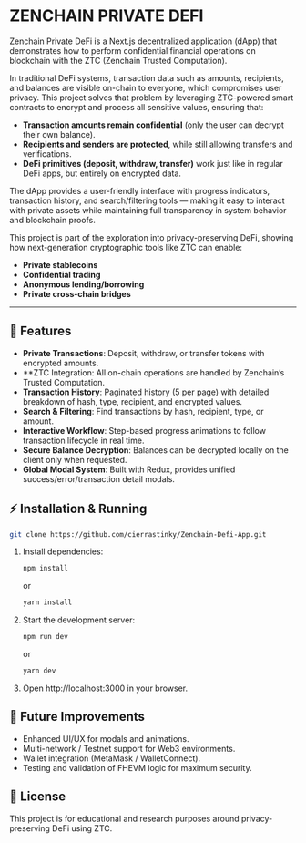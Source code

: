 # ZENCHAIN PRIVATE DEFI

Zenchain Private DeFi is a Next.js decentralized application (dApp) that demonstrates how to perform confidential financial operations on blockchain with the ZTC (Zenchain Trusted Computation). 

In traditional DeFi systems, transaction data such as amounts, recipients, and balances are visible on-chain to everyone, which compromises user privacy. This project solves that problem by leveraging ZTC-powered smart contracts to encrypt and process all sensitive values, ensuring that:

- **Transaction amounts remain confidential** (only the user can decrypt their own balance).  
- **Recipients and senders are protected**, while still allowing transfers and verifications.  
- **DeFi primitives (deposit, withdraw, transfer)** work just like in regular DeFi apps, but entirely on encrypted data.  

The dApp provides a user-friendly interface with progress indicators, transaction history, and search/filtering tools — making it easy to interact with private assets while maintaining full transparency in system behavior and blockchain proofs.

This project is part of the exploration into privacy-preserving DeFi, showing how next-generation cryptographic tools like ZTC can enable: 
- **Private stablecoins**  
- **Confidential trading**  
- **Anonymous lending/borrowing**  
- **Private cross-chain bridges**  

---

## 🚀 Features

- **Private Transactions**: Deposit, withdraw, or transfer tokens with encrypted amounts.  
- **ZTC Integration: All on-chain operations are handled by Zenchain’s Trusted Computation. 
- **Transaction History**: Paginated history (5 per page) with detailed breakdown of hash, type, recipient, and encrypted values.  
- **Search & Filtering**: Find transactions by hash, recipient, type, or amount.  
- **Interactive Workflow**: Step-based progress animations to follow transaction lifecycle in real time.  
- **Secure Balance Decryption**: Balances can be decrypted locally on the client only when requested.  
- **Global Modal System**: Built with Redux, provides unified success/error/transaction detail modals.  

## ⚡ Installation & Running

   ```bash
   git clone https://github.com/cierrastinky/Zenchain-Defi-App.git
   ```

1. Install dependencies:
   ```bash
   npm install
   ```
   or
   ```bash
   yarn install
   ```
2. Start the development server:
   ```bash
   npm run dev
   ```
   or
   ```bash
   yarn dev
   ```
3. Open http://localhost:3000 in your browser.

## 🔮 Future Improvements
- Enhanced UI/UX for modals and animations.
- Multi-network / Testnet support for Web3 environments.
- Wallet integration (MetaMask / WalletConnect).
- Testing and validation of FHEVM logic for maximum security.

## 📜 License
This project is for educational and research purposes around privacy-preserving DeFi using ZTC.
